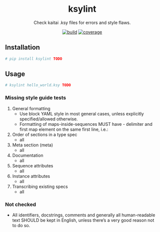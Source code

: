 <h1 align="center">ksylint</h1>

<p align="center">Check kaitai .ksy files for errors and style flaws.</p>

<p  align="center">
 <a href="https://dev.azure.com/cugu/dfir/_build?definitionId=5&_a=summary"><img src="https://img.shields.io/azure-devops/build/cugu/dfir/5" alt="build" /></a>
 <a href="https://dev.azure.com/cugu/dfir/_build?definitionId=5&_a=summary"><img src="https://img.shields.io/azure-devops/coverage/cugu/dfir/5" alt="coverage" /></a>
</p>

## Installation

``` bash
# pip install ksylint TODO
```

## Usage
``` bash
# ksylint hello_world.ksy TODO
```

### Missing style guide tests
1. General formatting
    - Use block YAML style in most general cases, unless explicitly specified/allowed otherwise.
    - Formatting of maps-inside-sequences MUST have - delimiter and first map element on the same first line, i.e.:
2. Order of sections in a type spec
    - all
3. Meta section (meta)
    - all
4. Documentation
    - all
5. Sequence attributes
    - all
6. Instance attributes
    - all
7. Transcribing existing specs
    - all

### Not checked
- All identifiers, docstrings, comments and generally all human-readable text SHOULD be kept in English, unless there’s a very good reason not to do so.

